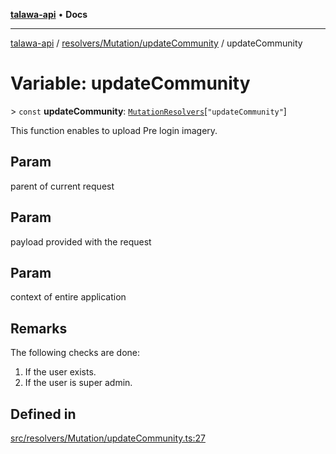 [**talawa-api**](../../../../README.md) • **Docs**

***

[talawa-api](../../../../modules.md) / [resolvers/Mutation/updateCommunity](../README.md) / updateCommunity

# Variable: updateCommunity

\> `const` **updateCommunity**: [`MutationResolvers`](../../../../types/generatedGraphQLTypes/type-aliases/MutationResolvers.md)\[`"updateCommunity"`\]

This function enables to upload Pre login imagery.

## Param

parent of current request

## Param

payload provided with the request

## Param

context of entire application

## Remarks

The following checks are done:
1. If the user exists.
2. If the user is super admin.

## Defined in

[src/resolvers/Mutation/updateCommunity.ts:27](https://github.com/PalisadoesFoundation/talawa-api/blob/67d017fd9312183a6b2bae1b160bc814f56ab5c2/src/resolvers/Mutation/updateCommunity.ts#L27)
